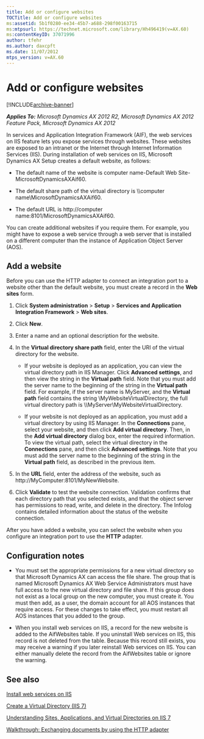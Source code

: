 ```yaml
---
title: Add or configure websites
TOCTitle: Add or configure websites
ms:assetid: 5b1f0280-ee34-45b7-a688-298f00163715
ms:mtpsurl: https://technet.microsoft.com/library/Hh496419(v=AX.60)
ms:contentKeyID: 37071996
author: tfehr
ms.author: daxcpft
ms.date: 11/07/2012
mtps_version: v=AX.60
---
```


# Add or configure websites 


[!INCLUDE[archive-banner](includes/archive-banner.md)]


_**Applies To:** Microsoft Dynamics AX 2012 R2, Microsoft Dynamics AX 2012 Feature Pack, Microsoft Dynamics AX 2012_

In services and Application Integration Framework (AIF), the web services on IIS feature lets you expose services through websites. These websites are exposed to an intranet or the Internet through Internet Information Services (IIS). During installation of web services on IIS, Microsoft Dynamics AX Setup creates a default website, as follows:

  - The default name of the website is computer name-Default Web Site-MicrosoftDynamicsAXAif60.

  - The default share path of the virtual directory is \\\\computer name\\MicrosoftDynamicsAXAif60.

  - The default URL is http://computer name:8101/MicrosoftDynamicsAXAif60.

You can create additional websites if you require them. For example, you might have to expose a web service through a web server that is installed on a different computer than the instance of Application Object Server (AOS).

## Add a website

Before you can use the HTTP adapter to connect an integration port to a website other than the default website, you must create a record in the **Web sites** form.

1.  Click **System administration** \> **Setup** \> **Services and Application Integration Framework** \> **Web sites**.

2.  Click **New**.

3.  Enter a name and an optional description for the website.

4.  In the **Virtual directory share path** field, enter the URI of the virtual directory for the website.
    
      - If your website is deployed as an application, you can view the virtual directory path in IIS Manager. Click **Advanced settings**, and then view the string in the **Virtual path** field. Note that you must add the server name to the beginning of the string in the **Virtual path** field. For example, if the server name is MyServer, and the **Virtual path** field contains the string \\MyWebsiteVirtualDirectory, the full virtual directory path is \\\\MyServer\\MyWebsiteVirtualDirectory.
    
      - If your website is not deployed as an application, you must add a virtual directory by using IIS Manager. In the **Connections** pane, select your website, and then click **Add virtual directory**. Then, in the **Add virtual directory** dialog box, enter the required information. To view the virtual path, select the virtual directory in the **Connections** pane, and then click **Advanced settings**. Note that you must add the server name to the beginning of the string in the **Virtual path** field, as described in the previous item.

5.  In the **URL** field, enter the address of the website, such as http://MyComputer:8101/MyNewWebsite.

6.  Click **Validate** to test the website connection. Validation confirms that each directory path that you selected exists, and that the object server has permissions to read, write, and delete in the directory. The Infolog contains detailed information about the status of the website connection.

After you have added a website, you can select the website when you configure an integration port to use the **HTTP** adapter.

## Configuration notes

  - You must set the appropriate permissions for a new virtual directory so that Microsoft Dynamics AX can access the file share. The group that is named Microsoft Dynamics AX Web Service Administrators must have full access to the new virtual directory and file share. If this group does not exist as a local group on the new computer, you must create it. You must then add, as a user, the domain account for all AOS instances that require access. For these changes to take effect, you must restart all AOS instances that you added to the group.

  - When you install web services on IIS, a record for the new website is added to the AifWebsites table. If you uninstall Web services on IIS, this record is not deleted from the table. Because this record still exists, you may receive a warning if you later reinstall Web services on IIS. You can either manually delete the record from the AifWebsites table or ignore the warning.

## See also

[Install web services on IIS](install-web-services-on-iis.md)

[Create a Virtual Directory (IIS 7)](https://go.microsoft.com/fwlink/?linkid=230439)

[Understanding Sites, Applications, and Virtual Directories on IIS 7](https://go.microsoft.com/fwlink/?linkid=230441)

[Walkthrough: Exchanging documents by using the HTTP adapter](walkthrough-exchanging-documents-by-using-the-http-adapter.md)

